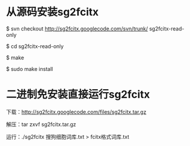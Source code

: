 # 从源码安装sg2fcitx #

$ svn checkout http://sg2fcitx.googlecode.com/svn/trunk/ sg2fcitx-read-only

$ cd sg2fcitx-read-only

$ make

$ sudo make install

# 二进制免安装直接运行sg2fcitx #

下载：http://sg2fcitx.googlecode.com/files/sg2fcitx.tar.gz

解压：tar zxvf sg2fcitx.tar.gz

运行：./sg2fcitx 搜狗细胞词库.txt > fcitx格式词库.txt